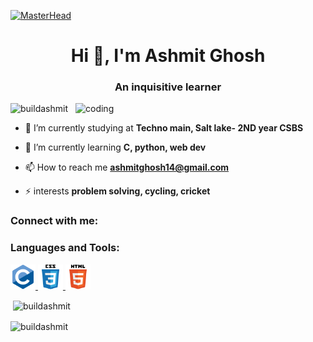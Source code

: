 [![MasterHead](https://mir-s3-cdn-cf.behance.net/project_modules/1400/475eb095746151.5e9ecde695f7a.gif)](https://buildashmit.io)
<h1 align="center">Hi 👋, I'm Ashmit Ghosh</h1>
<h3 align="center">An inquisitive learner</h3>
<image align="right" alt="coding" width="400" src="https://i.pinimg.com/originals/e4/26/70/e426702edf874b181aced1e2fa5c6cde.gif"

<p align="left"> <img src="https://komarev.com/ghpvc/?username=buildashmit&label=Profile%20views&color=0e75b6&style=flat" alt="buildashmit" /> </p>

- 🔭 I’m currently studying at **Techno main, Salt lake- 2ND year CSBS**

- 🌱 I’m currently learning **C, python,  web dev**

- 📫 How to reach me **ashmitghosh14@gmail.com**

- ⚡ interests **problem solving, cycling, cricket**

<h3 align="left">Connect with me:</h3>
<p align="left">
</p>

<h3 align="left">Languages and Tools:</h3>
<p align="left"> <a href="https://www.cprogramming.com/" target="_blank" rel="noreferrer"> <img src="https://raw.githubusercontent.com/devicons/devicon/master/icons/c/c-original.svg" alt="c" width="40" height="40"/> </a> <a href="https://www.w3schools.com/css/" target="_blank" rel="noreferrer"> <img src="https://raw.githubusercontent.com/devicons/devicon/master/icons/css3/css3-original-wordmark.svg" alt="css3" width="40" height="40"/> </a> <a href="https://www.w3.org/html/" target="_blank" rel="noreferrer"> <img src="https://raw.githubusercontent.com/devicons/devicon/master/icons/html5/html5-original-wordmark.svg" alt="html5" width="40" height="40"/> </a> </p>

<p>&nbsp;<img align="center" src="https://github-readme-stats.vercel.app/api?username=buildashmit&show_icons=true&locale=en" alt="buildashmit" /></p>

<p><img align="center" src="https://github-readme-streak-stats.herokuapp.com/?user=buildashmit&" alt="buildashmit" /></p>
